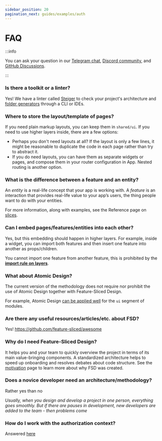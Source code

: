 ```yaml
---
sidebar_position: 20
pagination_next: guides/examples/auth
---
```


# FAQ

:::info

You can ask your question in our [Telegram chat][telegram], [Discord community][discord], and [GitHub Discussions][github-discussions].

:::

### Is there a toolkit or a linter?

Yes! We have a linter called [Steiger][ext-steiger] to check your project's architecture and [folder generators][ext-tools] through a CLI or IDEs.

### Where to store the layout/template of pages?

If you need plain markup layouts, you can keep them in `shared/ui`. If you need to use higher layers inside, there are a few options:

- Perhaps you don't need layouts at all? If the layout is only a few lines, it might be reasonable to duplicate the code in each page rather than try to abstract it.
- If you do need layouts, you can have them as separate widgets or pages, and compose them in your router configuration in App. Nested routing is another option.

### What is the difference between a feature and an entity?

An _entity_ is a real-life concept that your app is working with. A _feature_ is an interaction that provides real-life value to your app’s users, the thing people want to do with your entities.

For more information, along with examples, see the Reference page on [slices][reference-entities].

### Can I embed pages/features/entities into each other?

Yes, but this embedding should happen in higher layers. For example, inside a widget, you can import both features and then insert one feature into another as props/children.

You cannot import one feature from another feature, this is prohibited by the [**import rule on layers**][import-rule-layers].

### What about Atomic Design?

The current version of the methodology does not require nor prohibit the use of Atomic Design together with Feature-Sliced Design.

For example, Atomic Design [can be applied well](https://t.me/feature_sliced/1653) for the `ui` segment of modules.

### Are there any useful resources/articles/etc. about FSD?

Yes! https://github.com/feature-sliced/awesome

### Why do I need Feature-Sliced Design?

It helps you and your team to quickly overview the project in terms of its main value-bringing components. A standardized architecture helps to speed up onboarding and resolves debates about code structure. See the [motivation][motivation] page to learn more about why FSD was created.

### Does a novice developer need an architecture/methodology?

Rather yes than no

*Usually, when you design and develop a project in one person, everything goes smoothly. But if there are pauses in development, new developers are added to the team - then problems come*

### How do I work with the authorization context?

Answered [here](/docs/guides/examples/auth)

[ext-steiger]: https://github.com/feature-sliced/steiger
[ext-tools]: https://github.com/feature-sliced/awesome?tab=readme-ov-file#tools
[import-rule-layers]: /docs/reference/layers#import-rule-on-layers
[reference-entities]: /docs/reference/layers#entities
[motivation]: /docs/about/motivation
[telegram]: https://t.me/feature_sliced
[discord]: https://discord.gg/S8MzWTUsmp
[github-discussions]: https://github.com/feature-sliced/documentation/discussions
